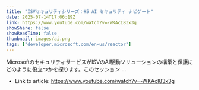 ```yaml
---
title: "ISVセキュリティシリーズ：#5 AI セキュリティ ナビゲート"
date: 2025-07-14T17:06:19Z
link: https://www.youtube.com/watch?v=-WKAcI83x3g
showShare: false
showReadTime: false
thumbnail: images/ai.png
tags: ["developer.microsoft.com/en-us/reactor"]
---
```

MicrosoftのセキュリティサービスがISVのAI駆動ソリューションの構築と保護にどのように役立つかを探ります。このセッション ...

- Link to article: https://www.youtube.com/watch?v=-WKAcI83x3g